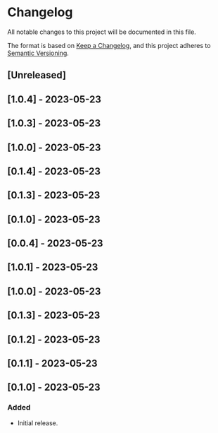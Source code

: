 # Changelog

All notable changes to this project will be documented in this file.

The format is based on [Keep a Changelog](https://keepachangelog.com/en/1.0.0/),
and this project adheres to [Semantic Versioning](https://semver.org/spec/v2.0.0.html).

## [Unreleased]

## [1.0.4] - 2023-05-23

## [1.0.3] - 2023-05-23

## [1.0.0] - 2023-05-23

## [0.1.4] - 2023-05-23

## [0.1.3] - 2023-05-23

## [0.1.0] - 2023-05-23

## [0.0.4] - 2023-05-23

## [1.0.1] - 2023-05-23

## [1.0.0] - 2023-05-23

## [0.1.3] - 2023-05-23

## [0.1.2] - 2023-05-23

## [0.1.1] - 2023-05-23

## [0.1.0] - 2023-05-23

### Added
- Initial release.
